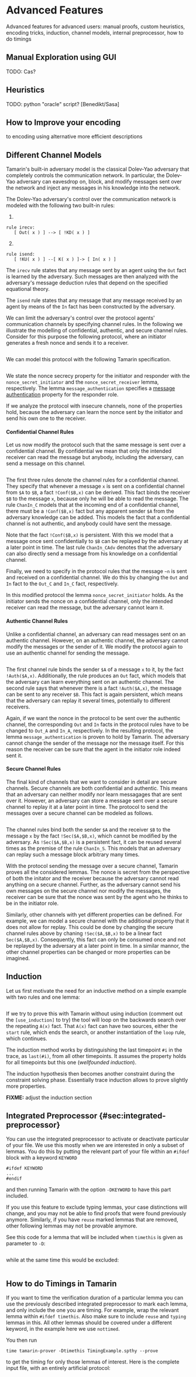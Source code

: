 Advanced Features
=================

Advanced features for advanced users: manual proofs, custom
heuristics, encoding tricks, induction, channel models, internal
preprocessor, how to do timings

Manual Exploration using GUI
----------------------------

TODO: Cas?


Heuristics
----------

TODO: python "oracle" script? [Benedikt/Sasa]

How to Improve your encoding
----------------------------

to encoding using alternative more efficient descriptions



Different Channel Models
-------------------------

Tamarin's built-in adversary model is the classical Dolev-Yao
adversary that completely controls the communication network.  In
particular, the Dolev-Yao adversary can eavesdrop on, block, and
modify messages sent over the network and inject any messages in his
knowledge into the network.

The Dolev-Yao adversary's control over the communication network is
modeled with the following two built-in rules:

1.  
```
rule irecv:
   [ Out( x ) ] --> [ !KD( x ) ]
```

2.  
```
rule isend:
   [ !KU( x ) ] --[ K( x ) ]-> [ In( x ) ]
```

The `irecv` rule states that any message sent by an agent using the
`Out` fact is learned by the adversary. Such messages are then
analyzed with the adversary's message deduction rules that depend on
the specified equational theory.

The `isend` rule states that any message that any message received by
an agent by means of the `In` fact has been constructed by the
adversary.

We can limit the adversary's control over the protocol agents'
communication channels by specifying channel rules.  In the following
we illustrate the modelling of confidential, authentic, and secure
channel rules.
Consider for this purpose the following protocol, where an initiator generates a 
fresh nonce and sends it to a receiver.

~~~~ {.tamarin slice="code/ChannelExample.spthy" lower=5 upper=6}
~~~~

We can model this protocol with the following Tamarin specification.

~~~~ {.tamarin slice="code/ChannelExample.spthy" lower=10 upper=31}
~~~~

We state the nonce secrecy property for the 
initiator and responder with the `nonce_secret_initiator` and the
`nonce_secret_receiver` lemma, respectively. The lemma
`message_authentication` specifies a [message authentication](006_property-specification.html#sec:message-authentication) property for the responder role. 

If we analyze the protocol with insecure channels, none of the
properties hold, because the adversary can learn the nonce sent by the
initiator and send his own one to the receiver.

#### Confidential Channel Rules

Let us now modify the protocol such that the same message is sent over a
confidential channel. By confidential we mean that only the intended receiver
can read the message but anybody, including the adversary, can send a message
on this channel.

~~~~ {.tamarin slice="code/ChannelExample_conf.spthy" lower=11 upper=38}
~~~~

The first three rules denote the channel rules for a confidential channel.
They specify that whenever a message `x` is sent on a confidential channel 
from `$A` to `$B`, a fact `!Conf($B,x)` can be derived. This fact binds the 
receiver `$B` to the  message `x`, because only he will be able to read
the message. The rule `ChanIn_C` models that at the incoming end of a
confidential channel, there must be a `!Conf($B,x)` fact but any apparent
sender `$A` from the adversary knowledge can be added. This models the fact
that a confidential channel is not authentic, and anybody could have sent the message.

Note that the fact `!Conf($B,x)` is persistent. With this we model that a
message once sent confidentially to `$B` can be replayed by the adversary at
a later point in time.
The last rule `ChanIn_CAdv` denotes that the adversary can also directly
send a message from his knowledge on a confidential channel.

Finally, we need to specify in the protocol rules that the message `~n` is
sent and received on a confidential channel. We do this by changing the `Out` 
and `In` fact to the `Out_C` and `In_C` fact, respectively.

In this modified protocol the lemma `nonce_secret_initiator` holds. 
As the initiator sends the nonce on a confidential channel, only the intended
receiver can read the message, but the adversary cannot learn it.

#### Authentic Channel Rules

Unlike a confidential channel, an adversary can read messages sent on an
authentic channel. However, on an authentic channel, the adversary cannot
modify the messages or the sender of it.
We modify the protocol again to use an authentic channel for sending the 
message.

~~~~ {.tamarin slice="code/ChannelExample_auth.spthy" lower=11 upper=33}
~~~~

The first channel rule binds the sender `$A` of a message `x` to it, by the 
fact `!Auth($A,x)`. Additionally, the rule produces an `Out` fact, which models
that the adversary can learn everything sent on an authentic channel.
The second rule says that whenever there is a fact `!Auth($A,x)`, the message
can be sent to any receiver `$B`. This fact is again persistent, which means 
that the adversary can replay it several times, potentially to different 
receivers.

Again, if we want the nonce in the protocol to be sent over the authentic 
channel, the corresponding `Out` and `In` facts in the protocol rules have to 
be changed to `Out_A` and `In_A`, respectively.
In the resulting protocol, the lemma `message_authentication` is proven to hold
by Tamarin. The adversary cannot change the sender of the message nor 
the message itself. For this reason the receiver can be sure that the agent in 
the initiator role indeed sent it.

#### Secure Channel Rules

The final kind of channels that we want to consider in detail are secure 
channels. Secure channels are both confidential and authentic. This means that 
an adversary can neither modify nor learn messagages that are sent over it.
However, an adversary can store a message sent over a secure channel to replay
it at a later point in time.
The protocol to send the messages over a secure channel can be modeled as
follows.

~~~~ {.tamarin slice="code/ChannelExample_sec.spthy" lower=11 upper=33}
~~~~

The channel rules bind both the sender `$A` and the receiver `$B` to the
message `x` by the fact `!Sec($A,$B,x)`, which cannot be modified by the 
adversary.
As `!Sec($A,$B,x)` is a persistent fact, it can be reused several times as the
premise of the rule `ChanIn_S`. This models that an adversary can replay
such a message block arbitrary many times.

With the protocol sending the message over a secure channel, Tamarin proves
all the considered lemmas. The nonce is secret from the perspective of both
the initator and the receiver because the adversary cannot read anything on
a secure channel. 
Further, as the adversary cannot send his own messages on the secure channel
nor modify the messages, the receiver can be sure that the nonce was sent by
the agent who he thinks to be in the initiator role.


Similarly, other channels with yet different properties can be defined. 
For example, we can model a secure channel with the additional property
that it does not allow for replay. This could be done by changing the secure
channel rules above by chaning `!Sec($A,$B,x)` to be a linear fact 
`Sec($A,$B,x)`. Consequently, this fact can only be consumed once and not be
replayed by the adversary at a later point in time.
In a similar mannor, the other channel properties can be changed or more 
properties can be imagined.




Induction
---------

Let us first motivate the need for an inductive method on a simple example with two rules and one lemma:

~~~~ {.tamarin slice="code/InductionExample.spthy" lower=5 upper=23}
~~~~

If we try to prove this with Tamarin without using induction (comment
out the `[use_induction]` to try) the tool will loop on the backwards
search over the repeating `A(x)` fact. That `A(x)` fact can have two
sources, either the `start` rule, which ends the search, or another
instantiation of the `loop` rule, which continues.

The induction method works by distinguishing the last timepoint `#i`
in the trace, as `last(#i)`, from all other timepoints. It assumes the
property holds for all timepoints but this one (*wellfounded induction*).

The induction hypothesis then becomes another constraint during the
constraint solving phase. Essentially trace induction allows to prove
slightly more properties.

**FIXME:** adjust the induction section


Integrated Preprocessor {#sec:integrated-preprocessor}
-----------------------

You can use the integrated preprocessor to activate or deactivate
particular of your file. We use this mostly when we are interested in
only a subset of lemmas. You do this by putting the relevant part of
your file within an `#ifdef` block with a keyword `KEYWORD`

```
#ifdef KEYWORD
...
#endif
```

and then running Tamarin with the option `-DKEYWORD` to have this part included.

If you use this feature to exclude typing lemmas, your case
distinctions will change, and you may not be able to find proofs that
were found previously anymore. Similarly, if you have `reuse` marked
lemmas that are removed, other following lemmas may not be provable anymore.


See this code for a lemma that will be included when `timethis` is
given as parameter to `-D`:

~~~~ {.tamarin slice="code/TimingExample.spthy" lower=20 upper=24}
~~~~

while at the same time this would be excluded:

~~~~ {.tamarin slice="code/TimingExample.spthy" lower=26 upper=30}
~~~~


How to do Timings in Tamarin
----------------------------

If you want to time the verification duration of a particular lemma
you can use the previously described integrated preprocessor to mark
each lemma, and only include the one you are timing. For example, wrap
the relevant lemma within `#ifdef timethis`. Also make sure to include
`reuse` and `typing` lemmas in this.  All other lemmas should be
covered under a different keyword, in the example here we use `nottimed`.

You then run

```
time tamarin-prover -Dtimethis TimingExample.spthy --prove
```

to get the timing for only those lemmas of interest. Here is the
complete input file, with an entirely artificial protocol:

~~~~ {.tamarin include="code/TimingExample.spthy"}
~~~~

